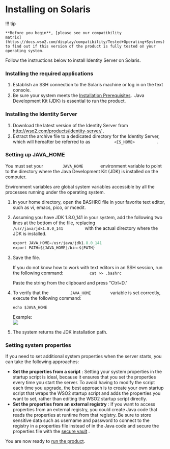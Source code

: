 # Installing on Solaris

!!! tip
    
    **Before you begin**, [please see our compatibility
    matrix](https://docs.wso2.com/display/compatibility/Tested+Operating+Systems)
    to find out if this version of the product is fully tested on your
    operating system.
    

Follow the instructions below to install Identity Server on Solaris.

### Installing the required applications

1.  Establish an SSH connection to the Solaris machine or log in on the
    text console.
2.  Be sure your system meets the [Installation
    Prerequisites](_Installation_Prerequisites_).  Java Development Kit
    (JDK) is essential to run the product.

### Installing the Identity Server

1.  Download the latest version of the Identity Server from
    <http://wso2.com/products/identity-server/> .
2.  Extract the archive file to a dedicated directory for the Identity
    Server, which will hereafter be referred to as
    `           <IS_HOME>          ` .

### Setting up JAVA\_HOME

You must set your `         JAVA_HOME        ` environment variable to
point to the directory where the Java Development Kit (JDK) is installed
on the computer.

Environment variables are global system variables accessible by all the
processes running under the operating system.

1.  In your home directory, open the BASHRC file in your favorite text
    editor, such as vi, emacs, pico, or mcedit.
2.  Assuming you have JDK 1.8.0\_141 in your system, add the following
    two lines at the bottom of the file, replacing
    `           /usr/java/jdk1.8.0_141          ` with the actual
    directory where the JDK is installed.

    ``` java
    export JAVA_HOME=/usr/java/jdk1.8.0_141
    export PATH=${JAVA_HOME}/bin:${PATH}
    ```

3.  Save the file.

    If you do not know how to work with text editors in an SSH session,
    run the following command: `            cat >> .bashrc           `

    Paste the string from the clipboard and press "Ctrl+D."

4.  To verify that the `          JAVA_HOME         ` variable is set
    correctly, execute the following command:  

        echo $JAVA_HOME

    Example:  
    ![](attachments/26838936/27042108.png)

5.  The system returns the JDK installation path.

### Setting system properties

If you need to set additional system properties when the server starts,
you can take the following approaches:

-   **Set the properties from a script** : Setting your system
    properties in the startup script is ideal, because it ensures that
    you set the properties every time you start the server. To avoid
    having to modify the script each time you upgrade, the best approach
    is to create your own startup script that wraps the WSO2 startup
    script and adds the properties you want to set, rather than editing
    the WSO2 startup script directly.
-   **Set the properties from an external registry** : If you want to
    access properties from an external registry, you could create Java
    code that reads the properties at runtime from that registry. Be
    sure to store sensitive data such as username and password to
    connect to the registry in a properties file instead of in the Java
    code and secure the properties file with the [secure
    vault](https://docs.wso2.com/display/Carbon420/Carbon+Secure+Vault+Implementation)
    .

You are now ready to [run the product](../../setup/running-the-product).
